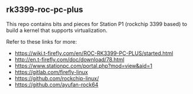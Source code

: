 ## rk3399-roc-pc-plus

This repo contains bits and pieces for Station P1 (rockchip 3399 based) to build a kernel that supports virtualization.

Refer to these links for more:
 * https://wiki.t-firefly.com/en/ROC-RK3399-PC-PLUS/started.html
 * http://en.t-firefly.com/doc/download/78.html
 * https://www.stationpc.com/portal.php?mod=view&aid=1
 * https://gitlab.com/firefly-linux
 * https://github.com/rockchip-linux/
 * https://github.com/ayufan-rock64
